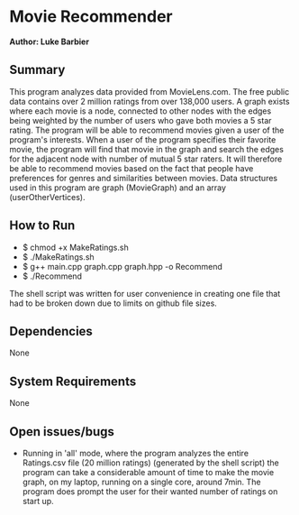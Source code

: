 # Movie Recommender
**Author: Luke Barbier**

## Summary
This program analyzes data provided from MovieLens.com. The free public data contains over 2 million ratings from over 138,000 users. A graph exists where each movie is a node, connected to other nodes with the edges being weighted by the number of users who gave both movies a 5 star rating. The program will be able to recommend movies given a user of the program's interests. When a user of the program specifies their favorite movie, the program will find that movie in the graph and search the edges for the adjacent node with number of mutual 5 star raters. It will therefore be able to recommend movies based on the fact that people have preferences for genres and similarities between movies. Data structures used in this program are graph (MovieGraph) and an array (userOtherVertices).

## How to Run
- $ chmod +x MakeRatings.sh
- $ ./MakeRatings.sh
- $ g++ main.cpp graph.cpp graph.hpp -o Recommend
- $ ./Recommend

The shell script was written for user convenience in creating one file that had to be broken down due to limits on github file sizes. 

## Dependencies
None

## System Requirements
None

## Open issues/bugs
- Running in 'all' mode, where the program analyzes the entire Ratings.csv file (20 million ratings) (generated by the shell script) the program can take a considerable amount of time to make the movie graph, on my laptop, running on a single core, around 7min. The program does prompt the user for their wanted number of ratings on start up. 
